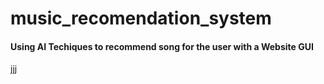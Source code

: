 # music_recomendation_system

#### Using AI Techiques to recommend song for the user with a Website GUI
jjj
